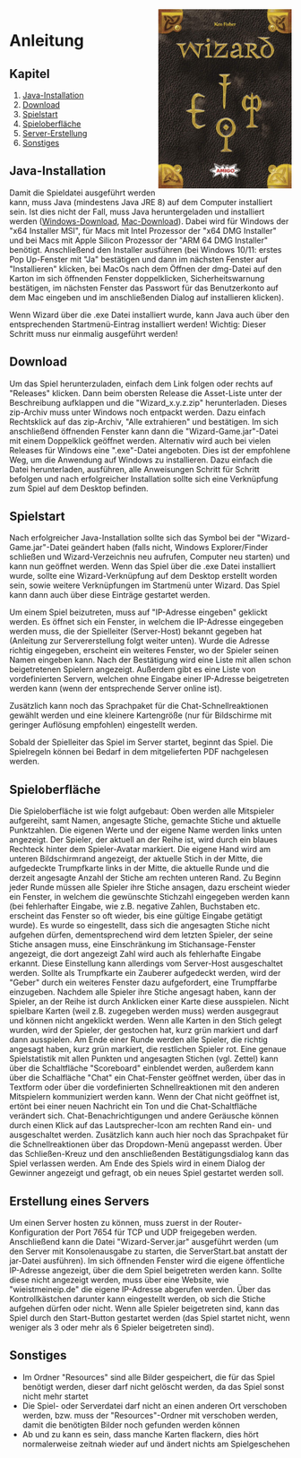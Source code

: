 <img align="right" src="https://github.com/julihuber0/Wizard/blob/master/Resources/wizardgame.png?raw=true" width="238" height="320">

# Anleitung

## Kapitel

1. [Java-Installation](#java-installation)
2. [Download](#download)
3. [Spielstart](#spielstart)
4. [Spieloberfläche](#spieloberfläche)
5. [Server-Erstellung](#erstellung-eines-servers)
6. [Sonstiges](#sonstiges)

## Java-Installation

Damit die Spieldatei ausgeführt werden kann, muss Java (mindestens Java JRE 8) auf dem Computer installiert sein. Ist dies nicht der Fall, muss Java heruntergeladen und installiert werden ([Windows-Download](https://www.oracle.com/java/technologies/downloads/#jdk17-windows), [Mac-Download](https://www.oracle.com/java/technologies/downloads/#jdk17-mac)). Dabei wird für Windows der "x64 Installer MSI", für Macs mit Intel Prozessor der "x64 DMG Installer" und bei Macs mit Apple Silicon Prozessor der "ARM 64 DMG Installer" benötigt. Anschließend den Installer ausführen (bei Windows 10/11: erstes Pop Up-Fenster mit "Ja" bestätigen und dann im nächsten Fenster auf "Installieren" klicken, bei MacOs nach dem Öffnen der dmg-Datei auf den Karton im sich öffnenden Fenster doppelklicken, Sicherheitswarnung bestätigen, im nächsten Fenster das Passwort für das Benutzerkonto auf dem Mac eingeben und im anschließenden Dialog auf installieren klicken).

Wenn Wizard über die .exe Datei installiert wurde, kann Java auch über den entsprechenden Startmenü-Eintrag installiert werden!
Wichtig: Dieser Schritt muss nur einmalig ausgeführt werden!

## Download

Um das Spiel herunterzuladen, einfach dem Link folgen oder rechts auf "Releases" klicken. Dann beim obersten Release 
die Asset-Liste unter der Beschreibung aufklappen und die "Wizard_x.y.z.zip" herunterladen. Dieses zip-Archiv muss unter Windows noch entpackt werden. Dazu einfach Rechtsklick auf das zip-Archiv, "Alle extrahieren" und bestätigen. Im sich anschließend öffnenden Fenster kann dann die "Wizard-Game.jar"-Datei mit einem Doppelklick geöffnet werden. Alternativ wird auch bei vielen Releases für Windows eine ".exe"-Datei angeboten. Dies ist der empfohlene Weg, um die Anwendung auf Windows zu installieren. Dazu einfach die Datei herunterladen, ausführen, alle Anweisungen Schritt für Schritt befolgen und nach erfolgreicher Installation sollte sich eine Verknüpfung zum Spiel auf dem Desktop befinden.

## Spielstart

Nach erfolgreicher Java-Installation sollte sich das Symbol bei der "Wizard-Game.jar"-Datei geändert haben (falls nicht, Windows Explorer/Finder
schließen und Wizard-Verzeichnis neu aufrufen, Computer neu starten) und kann nun geöffnet werden. Wenn das Spiel 
über die .exe Datei installiert wurde, sollte eine Wizard-Verknüpfung auf dem Desktop erstellt worden sein, sowie weitere Verknüpfungen im Startmenü unter
Wizard. Das Spiel kann dann auch über diese Einträge gestartet werden.

Um einem Spiel beizutreten, muss auf "IP-Adresse eingeben" geklickt werden. Es öffnet sich ein Fenster, in welchem die 
IP-Adresse eingegeben werden
muss, die der Spielleiter (Server-Host) bekannt gegeben hat (Anleitung zur Servererstellung folgt weiter unten). Wurde die Adresse richtig
eingegeben, erscheint ein weiteres Fenster, wo der Spieler seinen Namen eingeben kann. Nach der Bestätigung wird eine Liste mit allen schon
beigetretenen Spielern angezeigt.
Außerdem gibt es eine Liste von vordefinierten Servern, welchen ohne Eingabe einer IP-Adresse beigetreten werden 
kann (wenn der entsprechende Server online ist).

Zusätzlich kann noch das Sprachpaket für die Chat-Schnellreaktionen gewählt werden und eine kleinere Kartengröße 
(nur für Bildschirme mit geringer Auflösung empfohlen) eingestellt werden.

Sobald der Spielleiter das Spiel im Server startet, beginnt das Spiel. Die Spielregeln können bei Bedarf in dem mitgelieferten PDF
nachgelesen werden.

## Spieloberfläche

Die Spieloberfläche ist wie folgt aufgebaut: Oben werden alle Mitspieler aufgereiht, samt Namen, angesagte Stiche, gemachte Stiche und
aktuelle Punktzahlen. Die eigenen Werte und der eigene Name werden links unten angezeigt. Der Spieler, der aktuell an der Reihe ist, wird
durch ein blaues Rechteck hinter dem Spieler-Avatar markiert. Die eigene Hand wird am unteren Bildschirmrand angezeigt, 
der aktuelle Stich in der Mitte, die aufgedeckte Trumpfkarte links in der Mitte, die aktuelle Runde und die derzeit 
angesagte Anzahl der Stiche am rechten unteren Rand.
Zu Beginn jeder Runde müssen alle Spieler ihre Stiche ansagen, dazu erscheint wieder ein Fenster, in welchem die 
gewünschte Stichzahl eingegeben werden kann (bei fehlerhafter Eingabe, wie z.B. negative Zahlen, Buchstaben etc. 
erscheint das Fenster so oft wieder, bis eine gültige Eingabe getätigt wurde). Es wurde so eingestellt, dass sich 
die angesagten Stiche nicht aufgehen dürfen, dementsprechend wird dem letzten Spieler, der seine Stiche ansagen muss,
eine Einschränkung im Stichansage-Fenster angezeigt, die dort angezeigt Zahl wird auch als fehlerhafte Eingabe 
erkannt. Diese Einstellung kann allerdings vom Server-Host ausgeschaltet werden. Sollte als Trumpfkarte ein Zauberer 
aufgedeckt werden, wird der "Geber" durch ein weiteres Fenster dazu aufgefordert, eine Trumpffarbe einzugeben. 
Nachdem alle Spieler ihre Stiche angesagt haben, kann der Spieler, an der Reihe ist durch Anklicken einer Karte 
diese ausspielen. Nicht spielbare Karten (weil z.B. zugegeben werden muss) werden ausgegraut und können nicht 
angeklickt werden. Wenn alle Karten in den Stich gelegt wurden, wird der Spieler, der gestochen hat, kurz grün 
markiert und darf dann ausspielen. Am Ende einer Runde werden alle Spieler, die richtig angesagt haben, kurz grün 
markiert, die restlichen Spieler rot. Eine genaue Spielstatistik mit allen Punkten und angesagten Stichen (vgl. 
Zettel) kann über die Schaltfläche "Scoreboard" einblendet werden, außerdem kann über die Schalfläche "Chat" ein 
Chat-Fenster geöffnet werden, über das in Textform oder über die vordefinierten Schnellreaktionen mit den anderen 
Mitspielern kommuniziert werden kann. Wenn der Chat nicht geöffnet ist, ertönt bei einer neuen Nachricht ein Ton und 
die Chat-Schaltfläche verändert sich. Chat-Benachrichtigungen und andere Geräusche können durch einen Klick auf das 
Lautsprecher-Icon am rechten Rand ein- und ausgeschaltet werden. Zusätzlich kann auch hier noch das Sprachpaket für 
die Schnellreaktionen über das Dropdown-Menü angepasst werden. Über das Schließen-Kreuz und den 
anschließenden Bestätigungsdialog kann das Spiel verlassen werden.
Am Ende des Spiels wird in einem Dialog der Gewinner angezeigt und gefragt, ob ein neues Spiel gestartet werden soll.

## Erstellung eines Servers

Um einen Server hosten zu können, muss zuerst in der Router-Konfiguration der Port 7654 für TCP und UDP freigegeben 
werden. Anschließend kann die Datei "Wizard-Server.jar" ausgeführt werden (um den Server mit Konsolenausgabe zu 
starten, die ServerStart.bat anstatt der jar-Datei ausführen). Im sich öffnenden Fenster wird die eigene öffentliche 
IP-Adresse angezeigt, über die dem Spiel beigetreten werden kann. Sollte diese nicht angezeigt werden, muss über 
eine Website, wie "wieistmeineip.de" die eigene IP-Adresse abgerufen werden. Über das Kontrollkästchen darunter kann 
eingestellt werden, ob sich die Stiche aufgehen dürfen oder nicht. Wenn alle Spieler beigetreten sind, kann das 
Spiel durch den Start-Button gestartet werden (das Spiel startet nicht, wenn weniger als 3 oder mehr als 6 Spieler 
beigetreten sind).

## Sonstiges

- Im Ordner "Resources" sind alle Bilder gespeichert, die für das Spiel benötigt werden, dieser darf nicht gelöscht werden, da das Spiel
  sonst nicht mehr startet
- Die Spiel- oder Serverdatei darf nicht an einen anderen Ort verschoben werden, bzw. muss der "Resources"-Ordner 
  mit verschoben werden, damit die benötigten Bilder noch gefunden werden können
- Ab und zu kann es sein, dass manche Karten flackern, dies hört normalerweise zeitnah wieder auf und ändert nichts am Spielgeschehen
